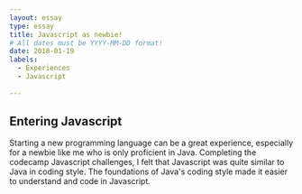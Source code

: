 ```yaml
---
layout: essay
type: essay
title: Javascript as newbie! 
# All dates must be YYYY-MM-DD format!
date: 2018-01-19
labels:
  - Experiences
  - Javascript
  
---
```


## Entering Javascript
Starting a new programming language can be a great experience, especially for a newbie like me who is only proficient in Java. 
Completing the codecamp Javascript challenges, I felt that Javascript was quite similar to Java in coding style. The foundations of Java's coding style made it easier to understand and code in Javascript. 
